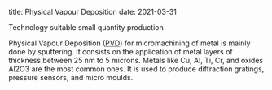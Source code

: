 title: Physical Vapour Deposition
date: 2021-03-31

Technology suitable small quantity production

Physical Vapour Deposition (<abbr title="Physical Vapour Deposition">PVD</abbr>) for micromachining of metal is mainly done by sputtering. It consists on the application of metal layers of thickness between 25 nm to 5 microns. Metals like Cu, Al, Ti, Cr, and oxides Al2O3 are the most common ones. It is used to produce diffraction gratings, pressure sensors, and micro moulds.